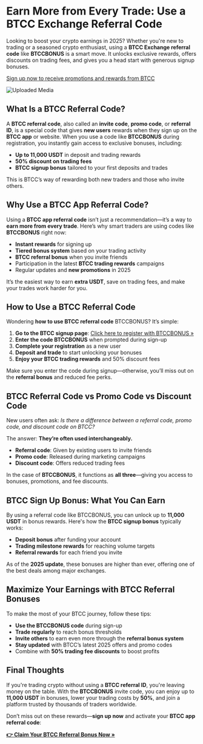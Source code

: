 <h1>Earn More from Every Trade: Use a BTCC Exchange Referral Code</h1>
<p>Looking to boost your crypto earnings in 2025? Whether you're new to trading or a seasoned crypto enthusiast, using a <strong>BTCC Exchange referral code</strong> like <strong>BTCCBONUS</strong> is a smart move. It unlocks exclusive rewards, offers discounts on trading fees, and gives you a head start with generous signup bonuses.</p>
<p><a href="https://partner.btcc.com/us/c/BTCCBONUS/9303" target="_blank">Sign up now to receive promotions and rewards from BTCC</a></p>
<img class="_1sjywpl0 bc5nci19k bc5nci4t0 bc5nci45b bc5nci4ow" alt="Uploaded Media" src="https://images.mirror-media.xyz/publication-images/fnEE2CLwyPt3H54inxWk7.png?height=960&amp;width=1920">
<h2>What Is a BTCC Referral Code?</h2>
<p>A <strong>BTCC referral code</strong>, also called an <strong>invite code</strong>, <strong>promo code</strong>, or <strong>referral ID</strong>, is a special code that gives <strong>new users</strong> rewards when they sign up on the <strong>BTCC app</strong> or website. When you use a code like <strong>BTCCBONUS</strong> during registration, you instantly gain access to exclusive bonuses, including:</p>
<ul>
<li><strong>Up to 11,000 USDT</strong> in deposit and trading rewards</li>
<li><strong>50% discount on trading fees</strong></li>
<li><strong>BTCC signup bonus</strong> tailored to your first deposits and trades</li>
</ul>
<p>This is BTCC’s way of rewarding both new traders and those who invite others.</p>

<h2>Why Use a BTCC App Referral Code?</h2>
<p>Using a <strong>BTCC app referral code</strong> isn’t just a recommendation—it’s a way to <strong>earn more from every trade</strong>. Here’s why smart traders are using codes like <strong>BTCCBONUS</strong> right now:</p>
<ul>
<li><strong>Instant rewards</strong> for signing up</li>
<li><strong>Tiered bonus system</strong> based on your trading activity</li>
<li><strong>BTCC referral bonus</strong> when you invite friends</li>
<li>Participation in the latest <strong>BTCC trading rewards</strong> campaigns</li>
<li>Regular updates and <strong>new promotions</strong> in 2025</li>
</ul>
<p>It’s the easiest way to earn <strong>extra USDT</strong>, save on trading fees, and make your trades work harder for you.</p>

<h2>How to Use a BTCC Referral Code</h2>
<p>Wondering <strong>how to use BTCC referral code</strong> BTCCBONUS? It’s simple:</p>
<ol>
<li><strong>Go to the BTCC signup page</strong>: <a href="https://partner.btcc.com/us/c/BTCCBONUS/9303" target="_blank">Click here to register with BTCCBONUS »</a></li>
<li><strong>Enter the code BTCCBONUS</strong> when prompted during sign-up</li>
<li><strong>Complete your registration</strong> as a new user</li>
<li><strong>Deposit and trade</strong> to start unlocking your bonuses</li>
<li><strong>Enjoy your BTCC trading rewards</strong> and 50% discount fees</li>
</ol>
<p>Make sure you enter the code during signup—otherwise, you’ll miss out on the <strong>referral bonus</strong> and reduced fee perks.</p>

<h2>BTCC Referral Code vs Promo Code vs Discount Code</h2>
<p>New users often ask: <em>Is there a difference between a referral code, promo code, and discount code on BTCC?</em></p>
<p>The answer: <strong>They’re often used interchangeably.</strong></p>
<ul>
<li><strong>Referral code</strong>: Given by existing users to invite friends</li>
<li><strong>Promo code</strong>: Released during marketing campaigns</li>
<li><strong>Discount code</strong>: Offers reduced trading fees</li>
</ul>
<p>In the case of <strong>BTCCBONUS</strong>, it functions as <strong>all three</strong>—giving you access to bonuses, promotions, and fee discounts.</p>

<h2>BTCC Sign Up Bonus: What You Can Earn</h2>
<p>By using a referral code like BTCCBONUS, you can unlock up to <strong>11,000 USDT</strong> in bonus rewards. Here's how the <strong>BTCC signup bonus</strong> typically works:</p>
<ul>
<li><strong>Deposit bonus</strong> after funding your account</li>
<li><strong>Trading milestone rewards</strong> for reaching volume targets</li>
<li><strong>Referral rewards</strong> for each friend you invite</li>
</ul>
<p>As of the <strong>2025 update</strong>, these bonuses are higher than ever, offering one of the best deals among major exchanges.</p>

<h2>Maximize Your Earnings with BTCC Referral Bonuses</h2>
<p>To make the most of your BTCC journey, follow these tips:</p>
<ul>
<li><strong>Use the BTCCBONUS code</strong> during sign-up</li>
<li><strong>Trade regularly</strong> to reach bonus thresholds</li>
<li><strong>Invite others</strong> to earn even more through the <strong>referral bonus system</strong></li>
<li><strong>Stay updated</strong> with BTCC’s latest 2025 offers and promo codes</li>
<li>Combine with <strong>50% trading fee discounts</strong> to boost profits</li>
</ul>

<h2>Final Thoughts</h2>
<p>If you're trading crypto without using a <strong>BTCC referral ID</strong>, you're leaving money on the table. With the <strong>BTCCBONUS</strong> invite code, you can enjoy up to <strong>11,000 USDT</strong> in bonuses, lower your trading costs by <strong>50%</strong>, and join a platform trusted by thousands of traders worldwide.</p>
<p>Don’t miss out on these rewards—<strong>sign up now</strong> and activate your <strong>BTCC app referral code</strong>:</p>
<p><a href="https://partner.btcc.com/us/c/BTCCBONUS/9303" target="_blank"><strong>👉 Claim Your BTCC Referral Bonus Now »</strong></a></p>
